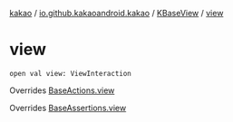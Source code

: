 [kakao](../../index.md) / [io.github.kakaoandroid.kakao](../index.md) / [KBaseView](index.md) / [view](./view.md)

# view

`open val view: ViewInteraction`

Overrides [BaseActions.view](../-base-actions/view.md)

Overrides [BaseAssertions.view](../-base-assertions/view.md)

